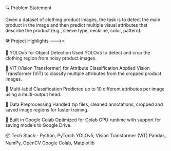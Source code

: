 🔍 Problem Statement

Given a dataset of clothing product images, the task is to detect the main product in the image and then predict multiple visual attributes that describe the product (e.g., sleeve type, neckline, color, pattern).

🛠️ Project Highlights --->>

🔎 YOLOv5 for Object Detection
Used YOLOv5 to detect and crop the clothing region from noisy product images.

🧠 ViT (Vision Transformer) for Attribute Classification
Applied Vision Transformer (ViT) to classify multiple attributes from the cropped product images.

📁 Multi-label Classification
Predicted up to 10 different attributes per image using a multi-output head.

🧹 Data Preprocessing
Handled zip files, cleaned annotations, cropped and saved image regions for faster training.

🚀 Built in Google Colab
Optimized for Colab GPU runtime with support for saving models to Google Drive.

📦 Tech Stack:- 
Python, PyTorch
YOLOv5, Vision Transformer (ViT)
Pandas, NumPy, OpenCV
Google Colab, Matplotlib

